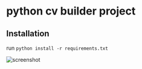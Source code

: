 # python cv builder project

## Installation
run `python install -r requirements.txt`

![screenshot](https://user-images.githubusercontent.com/79374417/137584108-342d59df-d5a4-47d6-9365-6a4fa3e88371.PNG)


